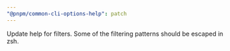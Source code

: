 ```yaml
---
"@pnpm/common-cli-options-help": patch
---
```


Update help for filters. Some of the filtering patterns should be escaped in zsh.
